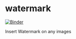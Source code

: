 # watermark
[![Binder](https://mybinder.org/badge_logo.svg)](https://mybinder.org/v2/gh/War-Eagl/watermark/HEAD?urlpath=%2Fapps%2FDIPapp.ipynb)

Insert Watermark on any images
